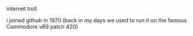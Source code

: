 internet troll

i joined github in 1970 (back in my days we used to run it on the famous Commodore v69 patch 420)
